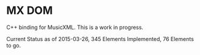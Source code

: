 MX DOM
=======

C++ binding for MusicXML.  This is a work in progress.

Current Status as of 2015-03-26, 345 Elements Implemented, 76 Elements to go.
